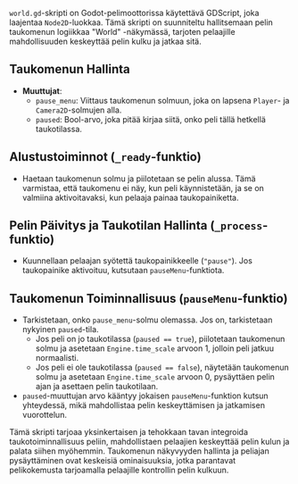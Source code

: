 `world.gd`-skripti on Godot-pelimoottorissa käytettävä GDScript, joka laajentaa `Node2D`-luokkaa. Tämä skripti on suunniteltu hallitsemaan pelin taukomenun logiikkaa "World" -näkymässä, tarjoten pelaajille mahdollisuuden keskeyttää pelin kulku ja jatkaa sitä.

## Taukomenun Hallinta

- **Muuttujat**:
    - `pause_menu`: Viittaus taukomenun solmuun, joka on lapsena `Player`- ja `Camera2D`-solmujen alla.
    - `paused`: Bool-arvo, joka pitää kirjaa siitä, onko peli tällä hetkellä taukotilassa.

## Alustustoiminnot (`_ready`-funktio)

- Haetaan taukomenun solmu ja piilotetaan se pelin alussa. Tämä varmistaa, että taukomenu ei näy, kun peli käynnistetään, ja se on valmiina aktivoitavaksi, kun pelaaja painaa taukopainiketta.

## Pelin Päivitys ja Taukotilan Hallinta (`_process`-funktio)

- Kuunnellaan pelaajan syötettä taukopainikkeelle (`"pause"`). Jos taukopainike aktivoituu, kutsutaan `pauseMenu`-funktiota.

## Taukomenun Toiminnallisuus (`pauseMenu`-funktio)

- Tarkistetaan, onko `pause_menu`-solmu olemassa. Jos on, tarkistetaan nykyinen `paused`-tila.
    - Jos peli on jo taukotilassa (`paused == true`), piilotetaan taukomenun solmu ja asetetaan `Engine.time_scale` arvoon 1, jolloin peli jatkuu normaalisti.
    - Jos peli ei ole taukotilassa (`paused == false`), näytetään taukomenun solmu ja asetetaan `Engine.time_scale` arvoon 0, pysäyttäen pelin ajan ja asettaen pelin taukotilaan.
- `paused`-muuttujan arvo kääntyy jokaisen `pauseMenu`-funktion kutsun yhteydessä, mikä mahdollistaa pelin keskeyttämisen ja jatkamisen vuorottelun.

Tämä skripti tarjoaa yksinkertaisen ja tehokkaan tavan integroida taukotoiminnallisuus peliin, mahdollistaen pelaajien keskeyttää pelin kulun ja palata siihen myöhemmin. Taukomenun näkyvyyden hallinta ja peliajan pysäyttäminen ovat keskeisiä ominaisuuksia, jotka parantavat pelikokemusta tarjoamalla pelaajille kontrollin pelin kulkuun.